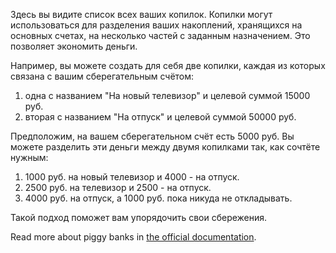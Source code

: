 Здесь вы видите список всех ваших копилок. Копилки могут использоваться для разделения ваших накоплений, хранящихся на основных счетах, на несколько частей с заданным назначением. Это позволяет экономить деньги.

Например, вы можете создать для себя две копилки, каждая из которых связана с вашим сберегательным счётом:

1. одна с названием "На новый телевизор" и целевой суммой 15000 руб.
2. вторая с названием "На отпуск" и целевой суммой 50000 руб.

Предположим, на вашем сберегательном счёт есть 5000 руб. Вы можете разделить эти деньги между двумя копилками так, как сочтёте нужным:

1. 1000 руб. на новый телевизор и 4000 - на отпуск.
2. 2500 руб. на телевизор и 2500 - на отпуск.
3. 4000 руб. на отпуск, а 1000 руб. пока никуда не откладывать.

Такой подход поможет вам упорядочить свои сбережения.

Read more about piggy banks in [the official documentation](https://firefly-iii.readthedocs.io/en/latest/advanced/piggies.html).
